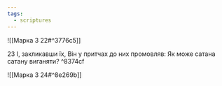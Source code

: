 ```yaml
---
tags:
  - scriptures
---
```


![[Марка 3 22#^3776c5]]

23 І, закликавши їх, Він у притчах до них промовляв: Як може сатана сатану виганяти? ^8374cf

![[Марка 3 24#^8e269b]]